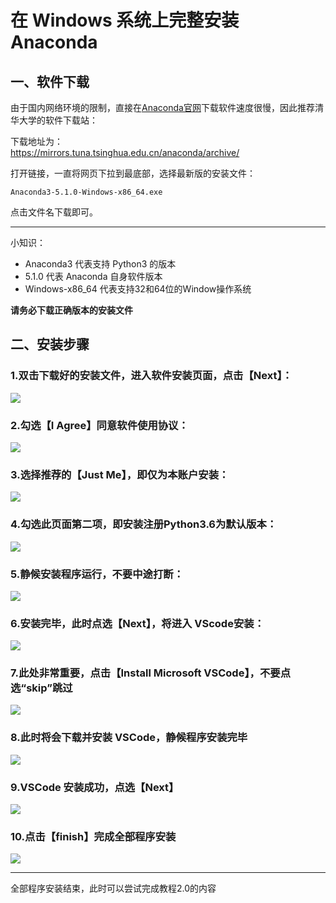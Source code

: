 # 在 Windows 系统上完整安装 Anaconda

## 一、软件下载

由于国内网络环境的限制，直接在[Anaconda官网](https://www.anaconda.com/download/)下载软件速度很慢，因此推荐清华大学的软件下载站：

下载地址为：  
[https://mirrors.tuna.tsinghua.edu.cn/anaconda/archive/  
](https://mirrors.tuna.tsinghua.edu.cn/anaconda/archive/)

打开链接，一直将网页下拉到最底部，选择最新版的安装文件：

```
Anaconda3-5.1.0-Windows-x86_64.exe
```

点击文件名下载即可。

---

小知识：

* Anaconda3 代表支持 Python3 的版本
* 5.1.0 代表 Anaconda 自身软件版本
* Windows-x86\_64 代表支持32和64位的Window操作系统

**请务必下载正确版本的安装文件**

## 二、安装步骤

### 1.双击下载好的安装文件，进入软件安装页面，点击【Next】：

![](http://o6nu63qnj.bkt.clouddn.com/pywinpw1.png)

### 2.勾选【I Agree】同意软件使用协议：  
![](http://o6nu63qnj.bkt.clouddn.com/pywinpw2.png)

### 3.选择推荐的【Just Me】，即仅为本账户安装：  
![](http://o6nu63qnj.bkt.clouddn.com/pywinpw3.png)

### 4.勾选此页面第二项，即安装注册Python3.6为默认版本：  
![](http://o6nu63qnj.bkt.clouddn.com/pywinpw4.png)

### 5.静候安装程序运行，不要中途打断：  
![](http://o6nu63qnj.bkt.clouddn.com/pywinpw5.png)

### 6.安装完毕，此时点选【Next】，将进入 VScode安装：  
![](http://o6nu63qnj.bkt.clouddn.com/pywinpw6.png)

### 7.此处非常重要，**点击【Install Microsoft VSCode】**，不要点选“skip”跳过  
![](http://o6nu63qnj.bkt.clouddn.com/pywinpw7.png)

### 8.此时将会下载并安装 VSCode，静候程序安装完毕  
![](http://o6nu63qnj.bkt.clouddn.com/pywinpw8.png)

### 9.VSCode 安装成功，点选【Next】
  
![](http://o6nu63qnj.bkt.clouddn.com/pywinpw9.png)

### 10.点击【finish】完成全部程序安装  
![](http://o6nu63qnj.bkt.clouddn.com/pywinpw10.png)

---

全部程序安装结束，此时可以尝试完成教程2.0的内容

